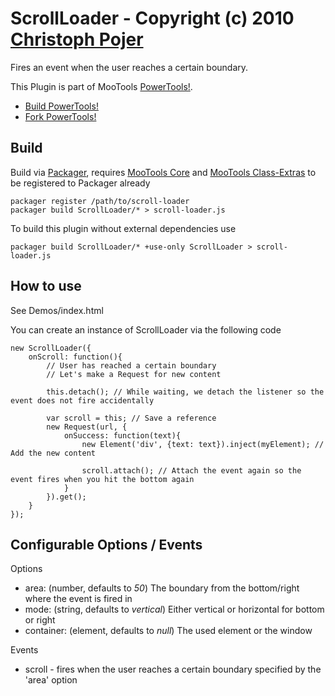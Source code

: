 ScrollLoader - Copyright (c) 2010 [Christoph Pojer](http://cpojer.net/)
=====================================================================================

Fires an event when the user reaches a certain boundary.

This Plugin is part of MooTools [PowerTools!](http://cpojer.net/PowerTools).

* [Build PowerTools!](http://cpojer.net/PowerTools)
* [Fork PowerTools!](https://github.com/cpojer/PowerTools)

Build
-----

Build via [Packager](http://github.com/kamicane/packager), requires [MooTools Core](http://github.com/mootools/mootools-core) and [MooTools Class-Extras](http://github.com/cpojer/mootools-class-extras) to be registered to Packager already

	packager register /path/to/scroll-loader
	packager build ScrollLoader/* > scroll-loader.js

To build this plugin without external dependencies use

	packager build ScrollLoader/* +use-only ScrollLoader > scroll-loader.js

How to use
----------

See Demos/index.html

You can create an instance of ScrollLoader via the following code

	new ScrollLoader({
		onScroll: function(){
			// User has reached a certain boundary
			// Let's make a Request for new content
			
			this.detach(); // While waiting, we detach the listener so the event does not fire accidentally
			
			var scroll = this; // Save a reference
			new Request(url, {
				onSuccess: function(text){
					new Element('div', {text: text}).inject(myElement); // Add the new content
					
					scroll.attach(); // Attach the event again so the event fires when you hit the bottom again
				}
			}).get();
		}
	});

Configurable Options / Events
-----------------------------

Options
* area: (number, defaults to *50*) The boundary from the bottom/right where the event is fired in
* mode: (string, defaults to *vertical*) Either vertical or horizontal for bottom or right
* container: (element, defaults to *null*) The used element or the window

Events
* scroll - fires when the user reaches a certain boundary specified by the 'area' option